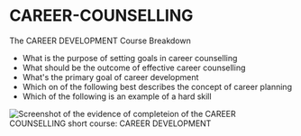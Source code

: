 # CAREER-COUNSELLING


The CAREER DEVELOPMENT Course Breakdown
* What is the purpose of setting goals in career counselling
* What should be the outcome of effective career counselling
* What's the primary goal of career development
* Which on of the following best describes the concept of career planning
* Which of the following is an example of a hard skill


![Screenshot of the evidence of completeion of the CAREER COUNSELLING short course: CAREER DEVELOPMENT](![image](https://github.com/user-attachments/assets/0402d4d8-e55e-4942-8f4c-bcc938969af6) 
)
